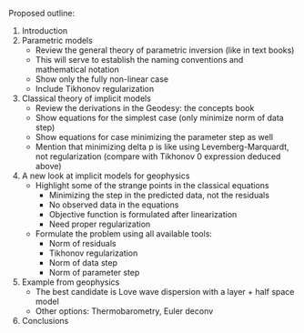 Proposed outline:

1. Introduction
2. Parametric models
    * Review the general theory of parametric inversion (like in text books)
    * This will serve to establish the naming conventions and mathematical
      notation
    * Show only the fully non-linear case
    * Include Tikhonov regularization
3. Classical theory of implicit models
    * Review the derivations in the Geodesy: the concepts book
    * Show equations for the simplest case (only minimize norm of data step)
    * Show equations for case minimizing the parameter step as well
    * Mention that minimizing delta p is like using Levemberg-Marquardt, not
      regularization (compare with Tikhonov 0 expression deduced above)
4. A new look at implicit models for geophysics
    * Highlight some of the strange points in the classical equations
        * Minimizing the step in the predicted data, not the residuals
        * No observed data in the equations
        * Objective function is formulated after linearization
        * Need proper regularization
    * Formulate the problem using all available tools:
        * Norm of residuals
        * Tikhonov regularization
        * Norm of data step
        * Norm of parameter step
5. Example from geophysics
    * The best candidate is Love wave dispersion with a layer + half space
      model
    * Other options: Thermobarometry, Euler deconv
6. Conclusions
